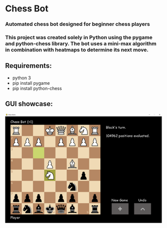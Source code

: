 # Chess Bot

### Automated chess bot designed for beginner chess players
### This project was created solely in Python using the pygame and python-chess library. The bot uses a mini-max algorithm in combination with heatmaps to determine its next move.

## Requirements:
- python 3
- pip install pygame
- pip install python-chess


## GUI showcase:

![chess.PNG](https://github.com/jason-j-wang/CS-Coop-Final-Project/blob/main/showcase/chess.PNG?raw=true)
